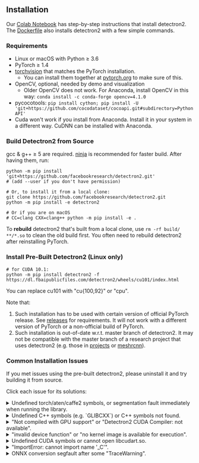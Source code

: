 ## Installation

Our [Colab Notebook](https://colab.research.google.com/drive/16jcaJoc6bCFAQ96jDe2HwtXj7BMD_-m5)
has step-by-step instructions that install detectron2.
The [Dockerfile](docker/Dockerfile)
also installs detectron2 with a few simple commands.

### Requirements
- Linux or macOS with Python ≥ 3.6
- PyTorch ≥ 1.4
- [torchvision](https://github.com/pytorch/vision/) that matches the PyTorch installation.
	- You can install them together at [pytorch.org](https://pytorch.org) to make sure of this.
- OpenCV, optional, needed by demo and visualization
    - Older OpenCV does not work. For Anaconda, install OpenCV in this way: `conda install -c conda-forge opencv=4.1.0`
- pycocotools: `pip install cython; pip install -U 'git+https://github.com/cocodataset/cocoapi.git#subdirectory=PythonAPI'`
- Cuda won't work if you install from Anaconda. Install it in your system in a different way. CuDNN can be installed with Anaconda.


### Build Detectron2 from Source

gcc & g++ ≥ 5 are required. [ninja](https://ninja-build.org/) is recommended for faster build.
After having them, run:
```
python -m pip install 'git+https://github.com/facebookresearch/detectron2.git'
# (add --user if you don't have permission)

# Or, to install it from a local clone:
git clone https://github.com/facebookresearch/detectron2.git
python -m pip install -e detectron2

# Or if you are on macOS
# CC=clang CXX=clang++ python -m pip install -e .
```

To __rebuild__ detectron2 that's built from a local clone, use `rm -rf build/ **/*.so` to clean the
old build first. You often need to rebuild detectron2 after reinstalling PyTorch.

### Install Pre-Built Detectron2 (Linux only)
```
# for CUDA 10.1:
python -m pip install detectron2 -f https://dl.fbaipublicfiles.com/detectron2/wheels/cu101/index.html
```
You can replace cu101 with "cu{100,92}" or "cpu".

Note that:
1. Such installation has to be used with certain version of official PyTorch release.
   See [releases](https://github.com/facebookresearch/detectron2/releases) for requirements.
   It will not work with a different version of PyTorch or a non-official build of PyTorch.
2. Such installation is out-of-date w.r.t. master branch of detectron2. It may not be
	 compatible with the master branch of a research project that uses detectron2 (e.g. those in
	 [projects](projects) or [meshrcnn](https://github.com/facebookresearch/meshrcnn/)).

### Common Installation Issues

If you met issues using the pre-built detectron2, please uninstall it and try building it from source.

Click each issue for its solutions:

<details>
<summary>
Undefined torch/aten/caffe2 symbols, or segmentation fault immediately when running the library.
</summary>
<br/>

This usually happens when detectron2 or torchvision is not
compiled with the version of PyTorch you're running.

Pre-built torchvision or detectron2 has to work with the corresponding official release of pytorch.
If the error comes from a pre-built torchvision, uninstall torchvision and pytorch and reinstall them
following [pytorch.org](http://pytorch.org). So the versions will match.

If the error comes from a pre-built detectron2, check [release notes](https://github.com/facebookresearch/detectron2/releases)
to see the corresponding pytorch version required for each pre-built detectron2.

If the error comes from detectron2 or torchvision that you built manually from source,
remove files you built (`build/`, `**/*.so`) and rebuild it so it can pick up the version of pytorch currently in your environment.

If you cannot resolve this problem, please include the output of `gdb -ex "r" -ex "bt" -ex "quit" --args python -m detectron2.utils.collect_env`
in your issue.
</details>

<details>
<summary>
Undefined C++ symbols (e.g. `GLIBCXX`) or C++ symbols not found.
</summary>
<br/>
Usually it's because the library is compiled with a newer C++ compiler but run with an old C++ runtime.

This often happens with old anaconda.
Try `conda update libgcc`. Then rebuild detectron2.

The fundamental solution is to run the code with proper C++ runtime.
One way is to use `LD_PRELOAD=/path/to/libstdc++.so`.

</details>

<details>
<summary>
"Not compiled with GPU support" or "Detectron2 CUDA Compiler: not available".
</summary>
<br/>
CUDA is not found when building detectron2.
You should make sure

```
python -c 'import torch; from torch.utils.cpp_extension import CUDA_HOME; print(torch.cuda.is_available(), CUDA_HOME)'
```

print valid outputs at the time you build detectron2.

Most models can run inference (but not training) without GPU support. To use CPUs, set `MODEL.DEVICE='cpu'` in the config.
</details>

<details>
<summary>
"invalid device function" or "no kernel image is available for execution".
</summary>
<br/>
Two possibilities:

* You build detectron2 with one version of CUDA but run it with a different version.

  To check whether it is the case,
  use `python -m detectron2.utils.collect_env` to find out inconsistent CUDA versions.
	In the output of this command, you should expect "Detectron2 CUDA Compiler", "CUDA_HOME", "PyTorch built with - CUDA"
	to contain cuda libraries of the same version.

	When they are inconsistent,
	you need to either install a different build of PyTorch (or build by yourself)
	to match your local CUDA installation, or install a different version of CUDA to match PyTorch.

* Detectron2 or PyTorch/torchvision is not built for the correct GPU architecture (compute compatibility).

	The GPU architecture for PyTorch/detectron2/torchvision is available in the "architecture flags" in
	`python -m detectron2.utils.collect_env`.

	The GPU architecture flags of detectron2/torchvision by default matches the GPU model detected
	during compilation. This means the compiled code may not work on a different GPU model.
	To overwrite the GPU architecture for detectron2/torchvision, use `TORCH_CUDA_ARCH_LIST` environment variable during compilation.

	For example, `export TORCH_CUDA_ARCH_LIST=6.0,7.0` makes it compile for both P100s and V100s.
	Visit [developer.nvidia.com/cuda-gpus](https://developer.nvidia.com/cuda-gpus) to find out
	the correct compute compatibility number for your device.

</details>

<details>
<summary>
Undefined CUDA symbols or cannot open libcudart.so.
</summary>
<br/>
The version of NVCC you use to build detectron2 or torchvision does
not match the version of CUDA you are running with.
This often happens when using anaconda's CUDA runtime.

Use `python -m detectron2.utils.collect_env` to find out inconsistent CUDA versions.
In the output of this command, you should expect "Detectron2 CUDA Compiler", "CUDA_HOME", "PyTorch built with - CUDA"
to contain cuda libraries of the same version.

When they are inconsistent,
you need to either install a different build of PyTorch (or build by yourself)
to match your local CUDA installation, or install a different version of CUDA to match PyTorch.
</details>


<details>
<summary>
"ImportError: cannot import name '_C'".
</summary>
<br/>
Please build and install detectron2 following the instructions above.

If you are running code from detectron2's root directory, `cd` to a different one.
Otherwise you may not import the code that you installed.
</details>

<details>
<summary>
ONNX conversion segfault after some "TraceWarning".
</summary>
<br/>
The ONNX package is compiled with too old compiler.

Please build and install ONNX from its source code using a compiler
whose version is closer to what's used by PyTorch (available in `torch.__config__.show()`).
</details>
